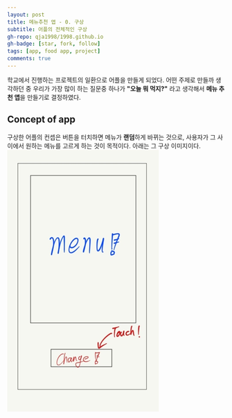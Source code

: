 ```yaml
---
layout: post
title: 메뉴추천 앱 - 0. 구상
subtitle: 어플의 전체적인 구상
gh-repo: qja1998/1998.github.io
gh-badge: [star, fork, follow]
tags: [app, food app, project]
comments: true
---
```

  학교에서 진행하는 프로젝트의 일환으로 어플을 만들게 되었다. 어떤 주제로 만들까 생각하던 중 우리가 가장 많이 하는 질문중 하나가  **"오늘 뭐 먹지?"** 라고 생각해서 **메뉴 추천 앱**을 만들기로 결정하였다.


## Concept of app
  구상한 어플의 컨셉은 버튼을 터치하면 메뉴가 **랜덤**하게 바뀌는 것으로, 사용자가 그 사이에서 원하는 메뉴를 고르게 하는 것이 목적이다.
  아래는 그 구상 이미지이다.
  ![구상 이미지](/static/assets/img/blog/app_idea.jpg)
